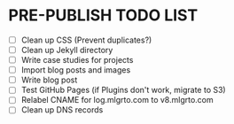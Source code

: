 # PRE-PUBLISH TODO LIST

- [ ] Clean up CSS (Prevent duplicates?)
- [ ] Clean up Jekyll directory
- [ ] Write case studies for projects
- [ ] Import blog posts and images
- [ ] Write blog post
- [ ] Test GitHub Pages (if Plugins don't work, migrate to S3)
- [ ] Relabel CNAME for log.mlgrto.com to v8.mlgrto.com
- [ ] Clean up DNS records